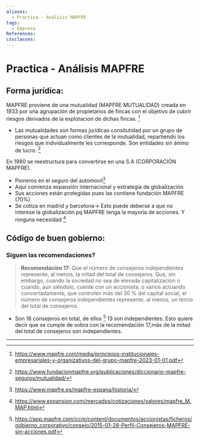 ```yaml
---
aliases:
  - Practica - Análisis MAPFRE
tags:
  - Empresa
References: 
cssclasses:
---
```

# Practica - Análisis MAPFRE
## Forma jurídica: 
MAPFRE proviene de una mutualidad (MAPFRE MUTUALIDAD) creada en 1933 por una agrupación de propietarios de fincas con el objetivo de cubrir riesgos derivados de la explotacion de dichas fincas. [^1]
+ Las mutualidades son formas jurídicas consitutidad por un grupo de personas que actuan como clientes de la mutualidad, repartiendo los riesgos que individualmente les corresponde. Son entidades sin ánimo de lucro. [^3]

En 1980 se reestructura para convertirse en una S.A (CORPORACIÓN MAPFRE). 
+ Pioneros en el seguro del automovil[^4]
+ Aquí comienza expansión internacional y extrategia de globalización
+ Sus acciones están protegidas pues las contiene fundación MAPFRE (70%)
+ Se cotiza en madrid y barcelona→ Esto puede deberse a que no interese la globalización pq MAPFRE tenga la mayoría de acciones. Y ninguna necesidad [^2]

## Código de buen gobierno: 
### Siguen las recomendaciones?
> **Recomendación 17:** Que el número de consejeros independientes represente, al menos, la mitad del total de consejeros. Que, sin embargo, cuando la sociedad no sea de elevada capitalización o cuando, aun siéndolo, cuente con un accionista, o varios actuando concertadamente, que controlen más del 30 % del capital social, el número de consejeros independientes represente, al menos, un tercio del total de consejeros.

+ Son 18 consejeros en total, de ellos [^5] 13 son independientes. Esto quiere decir que se cumple de sobra con la recomendación 17,más de la mitad del total de consejeros son independientes.
***

[^1]: https://www.mapfre.com/media/principios-institucionales-empresariales-y-organizativos-del-grupo-mapfre-2023-01-01.pdf
[^2]: https://www.expansion.com/mercados/cotizaciones/valores/mapfre_M.MAP.html
[^3]: https://www.fundacionmapfre.org/publicaciones/diccionario-mapfre-seguros/mutualidad/
[^4]: https://www.mapfre.es/mapfre-espana/historia/
[^5]: https://app.mapfre.com/ccm/content/documentos/accionistas/ficheros/gobierno_corporativo/consejo/2015-01-28-Perfil-Consejeros-MAPFRE-sin-acciones.pdf